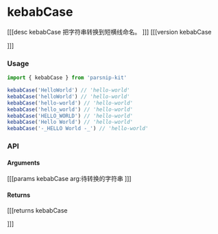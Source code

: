 # kebabCase
[[[desc kebabCase
把字符串转换到短横线命名。
]]]
[[[version kebabCase
  
]]]
### Usage

```ts
import { kebabCase } from 'parsnip-kit'

kebabCase('HelloWorld') // 'hello-world'
kebabCase('helloWorld') // 'hello-world'
kebabCase('hello-world') // 'hello-world'
kebabCase('hello_world') // 'hello-world'
kebabCase('HELLO_WORLD') // 'hello-world'
kebabCase('Hello World') // 'hello-world'
kebabCase('-_HELLO World -_') // 'hello-world'
```


### API

#### Arguments
[[[params kebabCase
arg:待转换的字符串
]]]
#### Returns
[[[returns kebabCase

]]]